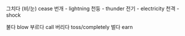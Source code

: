 
그치다 (비/눈) cease
번개 - lightning
천둥 - thunder
전기 - electricity
천격 - shock

불다 blow 부르다 call 버리다 toss/completely 벌다 earn
